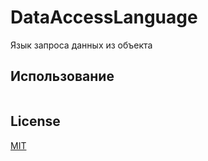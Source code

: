 # DataAccessLanguage
 Язык запроса данных из объекта

## Использование
```csharp

```

## License
[MIT](https://choosealicense.com/licenses/mit/)
